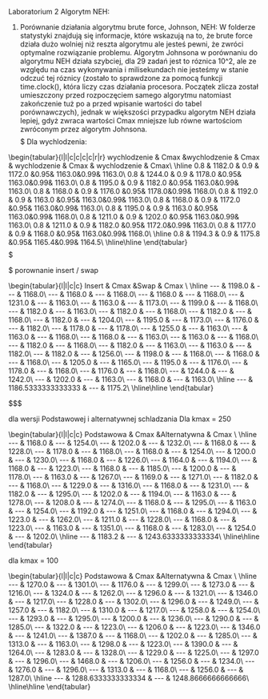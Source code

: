 Laboratorium 2 Algorytm NEH:
1. Porównanie działania algorytmu brute force, Johnson, NEH:
    W folderze statystyki znajdują się informacje, które wskazują na to, że brute force działa dużo wolniej niż reszta algorytmu ale jesteś pewni, że zwróci optymalne rozwiązanie problemu. Algorytm Johnsona w porównaniu do algorytmu NEH działa szybciej, dla 29 zadań jest to róznica 10^2, ale ze względu na czas wykonywania i milisekundach nie jesteśmy w stanie odczuć tej róznicy (zostało to sprawdzone za pomocą funkcji time.clock(), która liczy czas działania procesora. Początek zlicza został umieszczony przed rozpoczęciem samego algorytmu natomiast zakończenie tuż po a przed wpisanie wartości do tabel porównawczych), jednak w większości przypadku algorytm NEH działa lepiej, gdyż zwraca wartości Cmax mniejsze lub równe wartościom zwróconym przez algorytm Johnsona. 
$$$$$$$$$$$$$$$$$$$$$$$$$$$$$$$$$$$$$
Dla wychlodzenia:

\begin{tabular}{l|l|c|c|c|c|r|r}
wychlodzenie & Cmax &wychlodzenie & Cmax & wychlodzenie & Cmax & wychlodzenie & Cmax\\ \hline
0.8 & 1182.0 & 0.9 & 1172.0 &0.95& 1163.0&0.99& 1163.0\\
0.8 & 1244.0 & 0.9 & 1178.0 &0.95& 1163.0&0.99& 1163.0\\
0.8 & 1195.0 & 0.9 & 1182.0 &0.95& 1163.0&0.99& 1163.0\\
0.8 & 1168.0 & 0.9 & 1176.0 &0.95& 1178.0&0.99& 1168.0\\
0.8 & 1192.0 & 0.9 & 1163.0 &0.95& 1163.0&0.99& 1163.0\\
0.8 & 1168.0 & 0.9 & 1172.0 &0.95& 1163.0&0.99& 1163.0\\
0.8 & 1195.0 & 0.9 & 1163.0 &0.95& 1163.0&0.99& 1168.0\\
0.8 & 1211.0 & 0.9 & 1202.0 &0.95& 1163.0&0.99& 1163.0\\
0.8 & 1211.0 & 0.9 & 1182.0 &0.95& 1172.0&0.99& 1163.0\\
0.8 & 1177.0 & 0.9 & 1168.0 &0.95& 1163.0&0.99& 1168.0\\
\hline
0.8 & 1194.3 & 0.9 & 1175.8 &0.95& 1165.4&0.99& 1164.5\\
\hline\hline
\end{tabular}
$$$$$$$$$$$$$$$$$$$$$$$$$$$$$$$$$$$$$


$$$$$$$$$$$$$$$$$$$$$$$$$$$$$$$$$$$$$
porownanie insert / swap

\begin{tabular}{l|l|c|c}
Insert & Cmax &Swap & Cmax \\ \hline
--- & 1198.0 & --- & 1168.0\\
--- & 1168.0 & --- & 1168.0\\
--- & 1168.0 & --- & 1168.0\\
--- & 1231.0 & --- & 1163.0\\
--- & 1163.0 & --- & 1173.0\\
--- & 1199.0 & --- & 1168.0\\
--- & 1182.0 & --- & 1163.0\\
--- & 1182.0 & --- & 1168.0\\
--- & 1182.0 & --- & 1168.0\\
--- & 1182.0 & --- & 1204.0\\
--- & 1195.0 & --- & 1173.0\\
--- & 1176.0 & --- & 1182.0\\
--- & 1178.0 & --- & 1178.0\\
--- & 1255.0 & --- & 1163.0\\
--- & 1163.0 & --- & 1168.0\\
--- & 1168.0 & --- & 1163.0\\
--- & 1163.0 & --- & 1168.0\\
--- & 1182.0 & --- & 1168.0\\
--- & 1182.0 & --- & 1163.0\\
--- & 1163.0 & --- & 1182.0\\
--- & 1182.0 & --- & 1256.0\\
--- & 1198.0 & --- & 1168.0\\
--- & 1168.0 & --- & 1168.0\\
--- & 1205.0 & --- & 1165.0\\
--- & 1195.0 & --- & 1176.0\\
--- & 1178.0 & --- & 1168.0\\
--- & 1176.0 & --- & 1168.0\\
--- & 1244.0 & --- & 1242.0\\
--- & 1202.0 & --- & 1163.0\\
--- & 1168.0 & --- & 1163.0\\
\hline
--- & 1186.5333333333333 & --- & 1175.2\\
\hline\hline
\end{tabular}

$$$$$$$$$$$$$$$$$$$$$$$$$$$$$$$$$$$$$$$$$$$


$$$$$$$$$$$$$$$$$$$$$$$$$$$$$$$$$$$$$$$$$$$$

dla wersji Podstawowej i alternatywnej schladzania
Dla kmax = 250 

\begin{tabular}{l|l|c|c}
Podstawowa & Cmax &Alternatywna & Cmax \\ \hline
--- & 1168.0 & --- & 1254.0\\
--- & 1202.0 & --- & 1232.0\\
--- & 1168.0 & --- & 1228.0\\
--- & 1178.0 & --- & 1168.0\\
--- & 1168.0 & --- & 1254.0\\
--- & 1200.0 & --- & 1230.0\\
--- & 1168.0 & --- & 1226.0\\
--- & 1164.0 & --- & 1194.0\\
--- & 1168.0 & --- & 1223.0\\
--- & 1168.0 & --- & 1185.0\\
--- & 1200.0 & --- & 1178.0\\
--- & 1163.0 & --- & 1267.0\\
--- & 1169.0 & --- & 1271.0\\
--- & 1182.0 & --- & 1168.0\\
--- & 1229.0 & --- & 1316.0\\
--- & 1168.0 & --- & 1231.0\\
--- & 1182.0 & --- & 1295.0\\
--- & 1202.0 & --- & 1194.0\\
--- & 1163.0 & --- & 1278.0\\
--- & 1208.0 & --- & 1274.0\\
--- & 1168.0 & --- & 1295.0\\
--- & 1163.0 & --- & 1254.0\\
--- & 1192.0 & --- & 1251.0\\
--- & 1168.0 & --- & 1294.0\\
--- & 1223.0 & --- & 1262.0\\
--- & 1211.0 & --- & 1228.0\\
--- & 1168.0 & --- & 1223.0\\
--- & 1163.0 & --- & 1351.0\\
--- & 1168.0 & --- & 1283.0\\
--- & 1254.0 & --- & 1202.0\\
\hline
--- & 1183.2 & --- & 1243.6333333333334\\
\hline\hline
\end{tabular}


dla kmax = 100

\begin{tabular}{l|l|c|c}
Podstawowa & Cmax &Alternatywna & Cmax \\ \hline
--- & 1270.0 & --- & 1301.0\\
--- & 1176.0 & --- & 1299.0\\
--- & 1273.0 & --- & 1216.0\\
--- & 1324.0 & --- & 1262.0\\
--- & 1296.0 & --- & 1321.0\\
--- & 1346.0 & --- & 1217.0\\
--- & 1228.0 & --- & 1302.0\\
--- & 1296.0 & --- & 1249.0\\
--- & 1257.0 & --- & 1182.0\\
--- & 1310.0 & --- & 1217.0\\
--- & 1258.0 & --- & 1254.0\\
--- & 1293.0 & --- & 1295.0\\
--- & 1200.0 & --- & 1236.0\\
--- & 1290.0 & --- & 1285.0\\
--- & 1322.0 & --- & 1223.0\\
--- & 1206.0 & --- & 1223.0\\
--- & 1346.0 & --- & 1241.0\\
--- & 1387.0 & --- & 1168.0\\
--- & 1202.0 & --- & 1285.0\\
--- & 1313.0 & --- & 1163.0\\
--- & 1298.0 & --- & 1223.0\\
--- & 1390.0 & --- & 1264.0\\
--- & 1283.0 & --- & 1328.0\\
--- & 1229.0 & --- & 1225.0\\
--- & 1297.0 & --- & 1296.0\\
--- & 1468.0 & --- & 1206.0\\
--- & 1256.0 & --- & 1234.0\\
--- & 1276.0 & --- & 1296.0\\
--- & 1313.0 & --- & 1168.0\\
--- & 1256.0 & --- & 1287.0\\
\hline
--- & 1288.6333333333334 & --- & 1248.8666666666666\\
\hline\hline
\end{tabular}

$$$$$$$$$$$$$$$$$$$$$$$$$$$$$$$$$$$$$$$$$$$$$$$$$$$$$$$$$$$$
